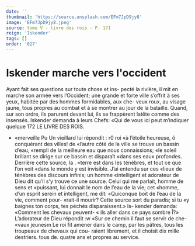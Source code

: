```yaml
---
date: ''
thumbnail: 'https://source.unsplash.com/EFm7JpD9jy8'
image: 'EFm7JpD9jy8.jpeg'
source: tome V - livre des rois - P. 171
reign: 'Iskender'
tags: []
order: '027'
---
```


# Iskender marche vers l'occident

Ayant fait ses questions sur toute chose et ins- pecté la rivière, il mit en marche son armée vers l’Occident; une grande et forte ville s’offrit à ses
yeux, habitée par des hommes formidables, aux che- veux roux, au visage jaune, tous propres au combat et à se montrer au jour de la bataille. Quand, sur son ordre, ils parurent devant lui, ils se frappèrent latête comme des insensés. Iskender demanda à leurs Chefs: «Qui de vous ici peut m’indiquer quelque
172 LE LIVRE DES ROIS.

- «merveille Pu Un vieillard lui répondit : r0 roi
  «à l’étoile heureuse, ô conquérant des villes! de
  «l’autre côté de la ville se trouve un bassin d’eau,
  «rempli de la meilleure eau que nous connaissions; «le soleil brillant se dirige sur ce bassin et disparaît «dans ses eaux profondes. Derrière cette source, la
  . «terre est dans les ténèbres, et tout ce que l’on voit «dans le monde y est invisible. J’ai entendu sur ces «lieux de ténèbres des discours infinis; un homme «intelligent et adorateur de Dieu dit qu’il s’y trouve
  ce une source. Celui qui me parlait, homme de sens et «puissant, lui donnait le nom de l’eau de la vie; cet «homme, d’un esprit serein et intelligent, me dit: «Quiconque boit de l’eau de la vie, comment pour- «rait-il mourir? Cette source sort du paradis; si tu «y baignes ton corps, tes péchés disparaissent.» Is-
  kender demanda: «Comment les chevaux peuvent- « ils aller dans ce pays sombre Î?» L’adorateur de Dieu
  répondit :w «Sur ce chemin il faut se servir de che- «vaux jeunesm Le roi fit amener dans le camp, par les pâtres, tous les troupeaux de chevaux qui cou- raient librement, et il choisit dix mille destriers. tous de. quatre ans et propres au service.
